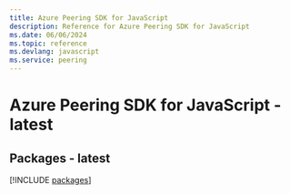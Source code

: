 ```yaml
---
title: Azure Peering SDK for JavaScript
description: Reference for Azure Peering SDK for JavaScript
ms.date: 06/06/2024
ms.topic: reference
ms.devlang: javascript
ms.service: peering
---
```

# Azure Peering SDK for JavaScript - latest
## Packages - latest
[!INCLUDE [packages](peering-index.md)]